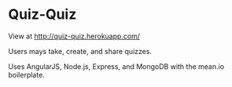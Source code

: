 # Quiz-Quiz

View at http://quiz-quiz.herokuapp.com/

Users mays take, create, and share quizzes.

Uses AngularJS, Node.js, Express, and MongoDB with the mean.io boilerplate.